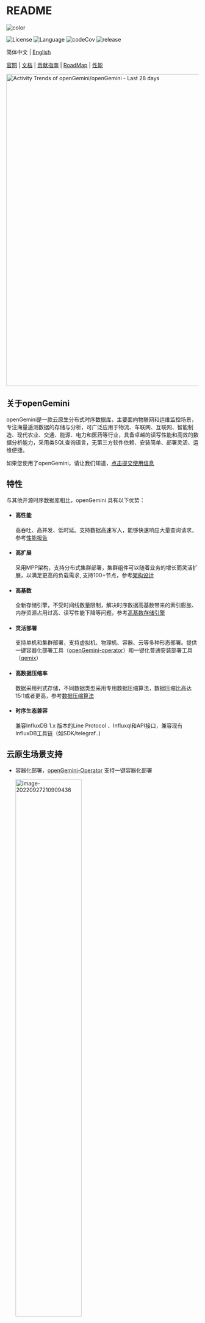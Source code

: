 # README

![color](./images/github_log_591x183.svg)

![License](https://img.shields.io/badge/license-Apache2.0-green) ![Language](https://img.shields.io/badge/Language-Go-blue.svg)  ![codeCov](https://img.shields.io/codecov/c/gh/openGemini/openGemini)  ![release](https://img.shields.io/github/v/release/openGemini/openGemini)   

简体中文 | [English](README.md)

[官网](http://www.openGemini.org) | [文档](https://docs.opengemini.org/zh/guide) | [贡献指南](CONTRIBUTION_CN.md) | [RoadMap](ROADMAP.md) | [性能](https://docs.opengemini.org/zh/guide/introduction/performance.html)

<picture>
    <source media="(prefers-color-scheme: dark)" srcset="https://next.ossinsight.io/widgets/official/compose-activity-trends/thumbnail.png?repo_id=507829396&image_size=auto&color_scheme=dark" width="815" height="auto">
    <img alt="Activity Trends of openGemini/openGemini - Last 28 days" src="https://next.ossinsight.io/widgets/official/compose-activity-trends/thumbnail.png?repo_id=507829396&image_size=auto&color_scheme=light" width="815" height="auto">
  </picture>


## 关于openGemini

openGemini是一款云原生分布式时序数据库，主要面向物联网和运维监控场景，专注海量遥测数据的存储与分析，可广泛应用于物流、车联网、互联网、智能制造、现代农业、交通、能源、电力和医药等行业，具备卓越的读写性能和高效的数据分析能力，采用类SQL查询语言，无第三方软件依赖、安装简单、部署灵活、运维便捷。

如果您使用了openGemini，请让我们知道，[点击提交使用信息](https://github.com/openGemini/openGemini/issues/62)

## 特性

与其他开源时序数据库相比，openGemini 具有以下优势：

- #### 高性能

  高吞吐、高并发、低时延。支持数据高速写入，能够快速响应大量查询请求，参考[性能报告](https://docs.opengemini.org/zh/guide/introduction/performance.html)

- #### 高扩展

  采用MPP架构，支持分布式集群部署，集群组件可以随着业务的增长而灵活扩展，以满足更高的负载需求, 支持100+节点，参考[架构设计](https://docs.opengemini.org/zh/guide/introduction/structure.html)

- #### 高基数

  全新存储引擎，不受时间线数量限制，解决时序数据高基数带来的索引膨胀、内存资源占用过高、读写性能下降等问题，参考[高基数存储引擎](https://docs.opengemini.org/zh/guide/features/high_series_cardinality.html)

- #### 灵活部署

  支持单机和集群部署，支持虚拟机、物理机、容器、云等多种形态部署。提供一键容器化部署工具（[openGemini-operator](https://github.com/openGemini/openGemini-operator)）和一键化普通安装部署工具（[gemix](https://github.com/openGemini/gemix)）

- #### 高数据压缩率

  数据采用列式存储，不同数据类型采用专用数据压缩算法，数据压缩比高达15:1或者更高，参考[数据压缩算法](https://docs.opengemini.org/zh/guide/kernel/data_compress.html)

- #### 时序生态兼容

  兼容InfluxDB 1.x 版本的Line Protocol 、Influxql和API接口，兼容现有InfluxDB工具链（如SDK/telegraf..)

## 云原生场景支持

- 容器化部署，[openGemini-Operator](https://github.com/openGemini/openGemini-operator) 支持一键容器化部署

  <img src="./images/containerized.png" alt="image-20220927210909436" style="width:60%;" />

- openTelemetry 后端存储, 简化系统架构

  <img src="./images/openTelemetry.png" alt="image-20220927210909436" style="width:60%;" />

- Prometheus 后端存储，支持远程 read/write，**[WIP]** 支持 PromQL

  <img src="./images/prometheus.png" alt="image-20220927210909436" style="width:60%;" />

- KubeEdge与openGemini集成, 更好管理边缘设备数据

  <img src="./images/kubeedge.png" alt="image-20220927210909436" style="width:60%;" />

## 应用场景

<img src="images/scenario_zh.png" alt="image-20220927211159737" style="width:90%;" />

## 快速开始

如需更详细的介绍，请访问官网[用户指南](https://docs.opengemini.org/zh/guide/quick_start/get_started.html)

集群安装部署、扩节点等相关详细介绍见[openGemini安装部署指南](https://github.com/openGemini/community/blob/main/openGemini%20Install%20Guide.md)

本章节主要包含以下内容：

- 如何编译openGemini源码
- openGemini的启动和运行

### 编译环境信息

[GO](https://golang.org/dl/) version v1.19+

[Python](https://www.python.org/downloads/) version v3.7+

**GO环境变量设置**

打开 ~/.profile配置文件，在文件末尾添加如下配置：

```
export GOPATH=/path/to/dir
export GOBIN=$GOPATH/bin
export GO111MODULE=on
export GONOSUMDB=*
export GOSUMDB=off
```

### 编译

1. 从 GitHub 克隆源代码

```bash
cd $GOPATH
mkdir -p {pkg,bin,src}
cd src
git clone https://github.com/openGemini/openGemini.git
```

2. 进入主目录

```bash
> cd openGemini
```

3. 编译

```bash
> export CGO_LDFLAGS="-Wl,-z,now -Wl,-z,relro -Wl,-z,noexecstack -fPIE -ftrapv"
> export CGO_CFLAGS="-fstack-protector-strong -D_FORTIFY_SOURCE=2 -O2"
> python build.py --clean
```

编译好的二进制在build目录中

```bash
> ls build
ts-cli  ts-meta  ts-monitor  ts-server  ts-sql  ts-store  
```

### 配置

配置文件放置在conf目录下，有关配置项的详细信息，请参见[用户指南-->参考指南-->配置文件](https://docs.opengemini.org/zh/guide/reference/configurations.html)

### 运行openGemini

单机运行，数据目录默认为/tmp/openGemini，使用时请修改单机版的配置文件openGemini.single.conf，更换目录，**否则可能产生有数据文件丢失的风险**。

```
> cd openGemini
> mkdir -p /tmp/openGemini
> sh scripts/install.sh
```

集群部署见[用户指南](https://docs.opengemini.org/zh/guide/quick_start/get_started.html)

#### 使用openGemini

使用客户端ts-cli连接openGemini

```
> ts-cli --host 127.0.0.1 --port 8086
```

登陆成功后显示如下信息

```sh
> ts-cli --host 127.0.0.1 --port 8086
openGemini CLI 0.1.0 (rev-revision)
Please use 'quit', 'exit' or 'Ctrl-D' to exit this program
>
```

创建数据库

```
> create database sensordb
> use sensordb
```

openGemini支持三种方式创建measurement数据表

- 隐式创建，即写入数据时自动创建，默认按照时间分区
- 显式创建，不指定分区键，效果与隐式创建一样

```
> create measurement sensor
```

- 显式创建，指定分区键，数据存储时，会首先按照时间进行分区，再按照指定分区键进行二次分区。


```shell
> create measurement sensor with shardkey farmID
```

数据Schemaless写入(样例)

```
> insert sensor,farmID=f1,deviceID=d0 sensorID="s20",value=50.98
```

数据查询(样例)

```
> select * from sensor
name: sensor
+---------------------+----------+--------+----------+-------+
| time                | deviceID | farmID | sensorID | value |
+---------------------+----------+--------+----------+-------+
| 1657959880895515464 | d0       | f1     | s20      | 50.98 |
+---------------------+----------+--------+----------+-------+
5 columns,1 rows in set
Elapsed: 7.723332ms  
```

## 加入贡献

[贡献指南](CONTRIBUTION_CN.md)

## 联系我们

1. 加入微信交流群

   微信添加好友 xiangyu5632, 备注openGemini，我们会邀请您进群

2. 扫描下方二维码关注openGemini公众号

  ![img](images/qrt.png)

3. 社区邮箱   

   community.ts@opengemini.org

4. [邮件列表(mailing list)](https://groups.google.com/g/openGemini)

5. [Slack](https://join.slack.com/t/huawei-ipz9493/shared_invite/zt-1bvxs3s0i-h0BzP7ibpWfqmpJO2a4iKw)

6. [Twitter](https://twitter.com/openGemini)

## License

openGemini采用 Apache 2.0 license. 详细见 [LICENSE](https://github.com/openGemini/openGemini/blob/main/LICENSE) .

第三方软件使用声明，见[Open_Source_Software_Notice](./Open_Source_Software_Notice.md)

